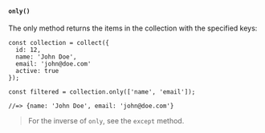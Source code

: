#### ``only()``
The only method returns the items in the collection with the specified keys:
	
	const collection = collect({
	  id: 12,
	  name: 'John Doe',
	  email: 'john@doe.com'
	  active: true
	});
	
	const filtered = collection.only(['name', 'email']);
	
	//=> {name: 'John Doe', email: 'john@doe.com'}
	
> For the inverse of ``only``, see the ``except`` method.